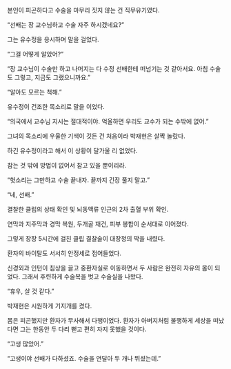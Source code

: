 본인이 피곤하다고 수술을 마무리 짓지 않는 건 직무유기였다.

“선배는 장 교수님하고 수술 자주 하시겠네요?”

그는 유수정을 응시하며 말을 걸었다.

“그걸 어떻게 알았어?”

“장 교수님이 수술만 하고 나머지는 다 수정 선배한테 떠넘기는 것 같아서요. 아침 수술도 그렇고, 지금도 그랬으니까요.”

“알아도 모르는 척해.”

유수정이 건조한 목소리로 말을 이었다.

“의국에서 교수님 지시는 절대적이야. 억울하면 우리도 교수가 되는 수밖에 없어.”

그녀의 목소리에 우울한 기색이 깃든 건 처음이라 박재현은 살짝 놀랐다.

하긴 유수정이라고 해서 이 상황이 달가울 리 없었다.

참는 것 밖에 방법이 없어서 참고 있을 뿐이리라.

“헛소리는 그만하고 수술 끝내자. 끝까지 긴장 풀지 말고.”

“네, 선배.”

결찰한 클립의 상태 확인 및 뇌동맥류 인근의 2차 출혈 부위 확인.

연막과 지주막과 경막 복원, 두개골 재건, 피부 봉합이 순서대로 이어졌다.

그렇게 장장 5시간에 걸친 클립 결찰술이 대장정의 막을 내렸다.

환자의 바이탈도 서서히 안정세로 접어들었다.

신경외과 인턴이 침상을 끌고 중환자실로 이동하면서 두 사람은 완전히 자유의 몸이 되었다. 그래서 후련하게 수술복을 벗고 수술실을 나왔다.

“휴우, 살 것 같다.”

박재현은 시원하게 기지개를 켰다.

몸은 피곤했지만 환자가 무사해서 다행이었다. 환자가 아버지처럼 불행하게 세상을 떠났다면 그는 한동안 두 다리 뻗고 편히 자지 못했을 것이다.

“고생 많았어.”

“고생이야 선배가 다하셨죠. 수술을 연달아 두 개나 뛰셨는데.”